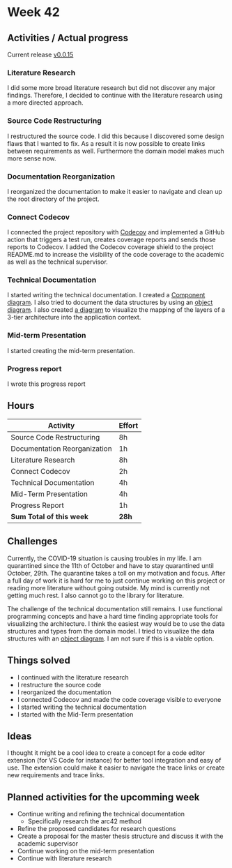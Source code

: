 # Week 42

## Activities / Actual progress

Current release [v0.0.15](https://www.npmjs.com/package/tracey-cli/v/0.0.15)

### Literature Research

I did some more broad literature research but did not discover any major findings. Therefore, I decided to continue with the literature research using a more directed approach.

### Source Code Restructuring

I restructured the source code. I did this because I discovered some design flaws that I wanted to fix. As a result it is now possible to create links between requirements as well. Furthermore the domain model makes much more sense now.

### Documentation Reorganization

I reorganized the documentation to make it easier to navigate and clean up the root directory of the project.

### Connect Codecov

I connected the project repository with [Codecov](https://codecov.io/) and implemented a GitHub action that triggers a test run, creates coverage reports and sends those reports to Codecov. I added the Codecov coverage shield to the project README.md to increase the visibility of the code coverage to the academic as well as the technical supervisor.

### Technical Documentation

I started writing the technical documentation. I created a [Component diagram](./Components.png). I also tried to document the data structures by using an [object diagram](./DataStructures.png). I also created [a diagram](./Layers.png) to visualize the mapping of the layers of a 3-tier architecture into the application context.

### Mid-term Presentation

I started creating the mid-term presentation.

### Progress report

I wrote this progress report

## Hours

| Activity                                 | Effort  |
| ---------------------------------------- | ------- |
| Source Code Restructuring                | 8h      |
| Documentation Reorganization             | 1h      |
| Literature Research                      | 8h      |
| Connect Codecov                          | 2h      |
| Technical Documentation                  | 4h      |
| Mid-Term Presentation                    | 4h      |
| Progress Report                          | 1h      |
| **Sum Total of this week**               | **28h** |

## Challenges

Currently, the COVID-19 situation is causing troubles in my life. I am quarantined since the 11th of October and have to stay quarantined until October, 29th. The quarantine takes a toll on my motivation and focus. After a full day of work it is hard for me to just continue working on this project or reading more literature without going outside. My mind is currently not getting much rest. I also cannot go to the library for literature.

The challenge of the technical documentation still remains. I use functional programming concepts and have a hard time finding appropriate tools for visualizing the architecture. I think the easiest way would be to use the data structures and types from the domain model. I tried to visualize the data structures with an [object diagram](./DataStructures.png). I am not sure if this is a viable option.

## Things solved

- I continued with the literature research
- I restructure the source code
- I reorganized the documentation
- I connected Codecov and made the code coverage visible to everyone
- I started writing the technical documentation
- I started with the Mid-Term presentation

## Ideas

I thought it might be a cool idea to create a concept for a code editor extension (for VS Code for instance) for better tool integration and easy of use. The extension could make it easier to navigate the trace links or create new requirements and trace links.

## Planned activities for the upcomming week

- Continue writing and refining the technical documentation
    - Specifically research the arc42 method
- Refine the proposed candidates for research questions
- Create a proposal for the master thesis structure and discuss it with the academic supervisor
- Continue working on the mid-term presentation
- Continue with literature research
